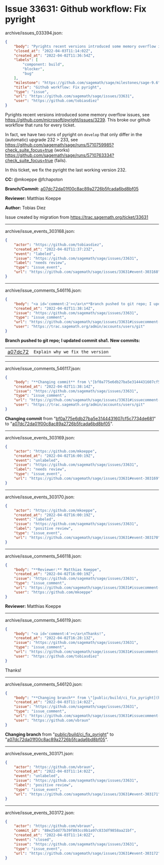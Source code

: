 # Issue 33631: Github workflow: Fix pyright

archive/issues_033394.json:
```json
{
    "body": "Pyrights recent versions introduced some memory overflow issues, see https://github.com/microsoft/pyright/issues/3239. This broke our github workflow that runs for every ticket.\n\nIn fact, we have two runs of pyright on `develop` that only differ in the (automatic) upgrade 232 > 233, see\nhttps://github.com/sagemath/sage/runs/5710759985?check_suite_focus=true (works)\nhttps://github.com/sagemath/sage/runs/5710763334?check_suite_focus=true (fails).\n\nIn this ticket, we fix the pyright the last working version 232.\n\n**CC:**  @mkoeppe @fchapoton\n\n**Branch/Commit:** [a07dc72da01f00c8ac89a2726b5fcada6bd8bf05](https://github.com/sagemath/sagetrac-mirror/commit/a07dc72da01f00c8ac89a2726b5fcada6bd8bf05)\n\n**Reviewer:** Matthias Koeppe\n\n**Author:** Tobias Diez\n\nIssue created by migration from https://trac.sagemath.org/ticket/33631\n\n",
    "closed_at": "2022-04-03T11:14:02Z",
    "created_at": "2022-04-02T11:36:54Z",
    "labels": [
        "component: build",
        "blocker",
        "bug"
    ],
    "milestone": "https://github.com/sagemath/sage/milestones/sage-9.6",
    "title": "Github workflow: Fix pyright",
    "type": "issue",
    "url": "https://github.com/sagemath/sage/issues/33631",
    "user": "https://github.com/tobiasdiez"
}
```
Pyrights recent versions introduced some memory overflow issues, see https://github.com/microsoft/pyright/issues/3239. This broke our github workflow that runs for every ticket.

In fact, we have two runs of pyright on `develop` that only differ in the (automatic) upgrade 232 > 233, see
https://github.com/sagemath/sage/runs/5710759985?check_suite_focus=true (works)
https://github.com/sagemath/sage/runs/5710763334?check_suite_focus=true (fails).

In this ticket, we fix the pyright the last working version 232.

**CC:**  @mkoeppe @fchapoton

**Branch/Commit:** [a07dc72da01f00c8ac89a2726b5fcada6bd8bf05](https://github.com/sagemath/sagetrac-mirror/commit/a07dc72da01f00c8ac89a2726b5fcada6bd8bf05)

**Reviewer:** Matthias Koeppe

**Author:** Tobias Diez

Issue created by migration from https://trac.sagemath.org/ticket/33631





---

archive/issue_events_303168.json:
```json
{
    "actor": "https://github.com/tobiasdiez",
    "created_at": "2022-04-02T11:37:23Z",
    "event": "labeled",
    "issue": "https://github.com/sagemath/sage/issues/33631",
    "label": "needs review",
    "type": "issue_event",
    "url": "https://github.com/sagemath/sage/issues/33631#event-303168"
}
```



---

archive/issue_comments_546116.json:
```json
{
    "body": "<a id='comment:2'></a>\n**Branch pushed to git repo; I updated commit sha1.** **New commits:**\n<table><tr><td><a href=\"https://github.com/sagemath/sagetrac-mirror/commit/a07dc72da01f00c8ac89a2726b5fcada6bd8bf05\">a07dc72</a></td><td><code>Explain why we fix the version</code></td></tr></table>\n",
    "created_at": "2022-04-02T11:38:14Z",
    "issue": "https://github.com/sagemath/sage/issues/33631",
    "type": "issue_comment",
    "url": "https://github.com/sagemath/sage/issues/33631#issuecomment-546116",
    "user": "https://trac.sagemath.org/admin/accounts/users/git"
}
```

<a id='comment:2'></a>
**Branch pushed to git repo; I updated commit sha1.** **New commits:**
<table><tr><td><a href="https://github.com/sagemath/sagetrac-mirror/commit/a07dc72da01f00c8ac89a2726b5fcada6bd8bf05">a07dc72</a></td><td><code>Explain why we fix the version</code></td></tr></table>




---

archive/issue_comments_546117.json:
```json
{
    "body": "**Changing commit** from \"[bf0a775e6db27ba5e3144431607cf5c7734de681](https://github.com/sagemath/sagetrac-mirror/commit/bf0a775e6db27ba5e3144431607cf5c7734de681)\" to \"[a07dc72da01f00c8ac89a2726b5fcada6bd8bf05](https://github.com/sagemath/sagetrac-mirror/commit/a07dc72da01f00c8ac89a2726b5fcada6bd8bf05)\".",
    "created_at": "2022-04-02T11:38:14Z",
    "issue": "https://github.com/sagemath/sage/issues/33631",
    "type": "issue_comment",
    "url": "https://github.com/sagemath/sage/issues/33631#issuecomment-546117",
    "user": "https://trac.sagemath.org/admin/accounts/users/git"
}
```

**Changing commit** from "[bf0a775e6db27ba5e3144431607cf5c7734de681](https://github.com/sagemath/sagetrac-mirror/commit/bf0a775e6db27ba5e3144431607cf5c7734de681)" to "[a07dc72da01f00c8ac89a2726b5fcada6bd8bf05](https://github.com/sagemath/sagetrac-mirror/commit/a07dc72da01f00c8ac89a2726b5fcada6bd8bf05)".



---

archive/issue_events_303169.json:
```json
{
    "actor": "https://github.com/mkoeppe",
    "created_at": "2022-04-02T16:00:19Z",
    "event": "unlabeled",
    "issue": "https://github.com/sagemath/sage/issues/33631",
    "label": "needs review",
    "type": "issue_event",
    "url": "https://github.com/sagemath/sage/issues/33631#event-303169"
}
```



---

archive/issue_events_303170.json:
```json
{
    "actor": "https://github.com/mkoeppe",
    "created_at": "2022-04-02T16:00:19Z",
    "event": "labeled",
    "issue": "https://github.com/sagemath/sage/issues/33631",
    "label": "positive review",
    "type": "issue_event",
    "url": "https://github.com/sagemath/sage/issues/33631#event-303170"
}
```



---

archive/issue_comments_546118.json:
```json
{
    "body": "**Reviewer:** Matthias Koeppe",
    "created_at": "2022-04-02T16:00:19Z",
    "issue": "https://github.com/sagemath/sage/issues/33631",
    "type": "issue_comment",
    "url": "https://github.com/sagemath/sage/issues/33631#issuecomment-546118",
    "user": "https://github.com/mkoeppe"
}
```

**Reviewer:** Matthias Koeppe



---

archive/issue_comments_546119.json:
```json
{
    "body": "<a id='comment:4'></a>\nThanks!",
    "created_at": "2022-04-02T16:28:13Z",
    "issue": "https://github.com/sagemath/sage/issues/33631",
    "type": "issue_comment",
    "url": "https://github.com/sagemath/sage/issues/33631#issuecomment-546119",
    "user": "https://github.com/tobiasdiez"
}
```

<a id='comment:4'></a>
Thanks!



---

archive/issue_comments_546120.json:
```json
{
    "body": "**Changing branch** from \"[public/build/ci_fix_pyright](https://github.com/sagemath/sagetrac-mirror/tree/public/build/ci_fix_pyright)\" to \"[a07dc72da01f00c8ac89a2726b5fcada6bd8bf05](https://github.com/sagemath/sagetrac-mirror/commit/a07dc72da01f00c8ac89a2726b5fcada6bd8bf05)\".",
    "created_at": "2022-04-03T11:14:02Z",
    "issue": "https://github.com/sagemath/sage/issues/33631",
    "type": "issue_comment",
    "url": "https://github.com/sagemath/sage/issues/33631#issuecomment-546120",
    "user": "https://github.com/vbraun"
}
```

**Changing branch** from "[public/build/ci_fix_pyright](https://github.com/sagemath/sagetrac-mirror/tree/public/build/ci_fix_pyright)" to "[a07dc72da01f00c8ac89a2726b5fcada6bd8bf05](https://github.com/sagemath/sagetrac-mirror/commit/a07dc72da01f00c8ac89a2726b5fcada6bd8bf05)".



---

archive/issue_events_303171.json:
```json
{
    "actor": "https://github.com/vbraun",
    "created_at": "2022-04-03T11:14:02Z",
    "event": "unlabeled",
    "issue": "https://github.com/sagemath/sage/issues/33631",
    "label": "positive review",
    "type": "issue_event",
    "url": "https://github.com/sagemath/sage/issues/33631#event-303171"
}
```



---

archive/issue_events_303172.json:
```json
{
    "actor": "https://github.com/vbraun",
    "commit_id": "88e25dd77b39f893cc0b1a97c833df9858aa21bf",
    "created_at": "2022-04-03T11:14:02Z",
    "event": "closed",
    "issue": "https://github.com/sagemath/sage/issues/33631",
    "type": "issue_event",
    "url": "https://github.com/sagemath/sage/issues/33631#event-303172"
}
```
